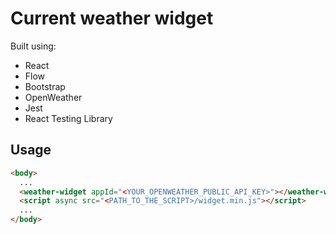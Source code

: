 # Current weather widget

Built using:
- React
- Flow
- Bootstrap
- OpenWeather
- Jest
- React Testing Library

## Usage

```html
<body>
  ...
  <weather-widget appId="<YOUR_OPENWEATHER_PUBLIC_API_KEY>"></weather-widget>
  <script async src="<PATH_TO_THE_SCRIPT>/widget.min.js"></script>
  ...
</body>
```
